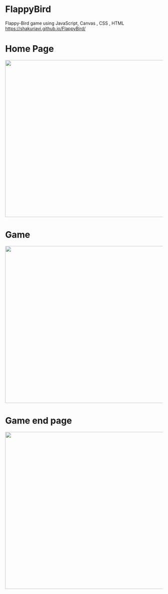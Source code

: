 # FlappyBird
Flappy-Bird game using JavaScript, Canvas , CSS , HTML
https://shakuriavi.github.io/FlappyBird/



# Home Page

<img src="https://user-images.githubusercontent.com/65177459/116402278-e0e80580-a834-11eb-88d3-19a7c778c92d.png" width="900" height="500">

# Game

<img src="https://user-images.githubusercontent.com/65177459/116402280-e2b1c900-a834-11eb-8740-04ff0ed97d8c.png" width="900" height="500">

# Game end page

<img src="https://user-images.githubusercontent.com/65177459/116402285-e3e2f600-a834-11eb-9a2a-40899b1dfc39.png" width="900" height="500">

